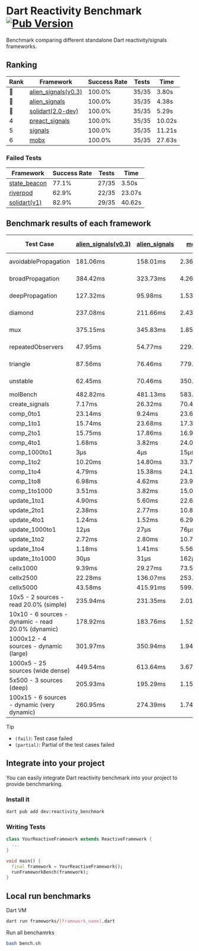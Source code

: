 # Dart Reactivity Benchmark [![Pub Version](https://img.shields.io/pub/v/reactivity_benchmark)](https://pub.dev/packages/reactivity_benchmark)

Benchmark comparing different standalone Dart reactivity/signals frameworks.

## Ranking

<!-- ranking start -->
| Rank | Framework | Success Rate | Tests | Time |
|------|-----------|--------------|-------|------|
| 🥇 | [alien_signals(v0.3)](https://github.com/medz/alien-signals-dart) | 100.0% | 35/35 | 3.80s |
| 🥈 | [alien_signals](https://github.com/medz/alien-signals-dart) | 100.0% | 35/35 | 4.38s |
| 🥉 | [solidart(2.0-dev)](https://github.com/nank1ro/solidart/tree/dev) | 100.0% | 35/35 | 5.29s |
| 4 | [preact_signals](https://pub.dev/packages/preact_signals) | 100.0% | 35/35 | 10.02s |
| 5 | [signals](https://github.com/rodydavis/signals.dart) | 100.0% | 35/35 | 11.21s |
| 6 | [mobx](https://github.com/mobxjs/mobx.dart) | 100.0% | 35/35 | 27.63s |

<!-- ranking end -->

### **Failed Tests**

<!-- fail start -->
| Framework | Success Rate | Tests | Time |
|-----------|--------------|-------|------|
| [state_beacon](https://github.com/jinyus/dart_beacon) | 77.1% | 27/35 | 3.50s |
| [riverpod](https://github.com/rrousselGit/riverpod) | 62.9% | 22/35 | 23.07s |
| [solidart(v1)](https://github.com/nank1ro/solidart) | 82.9% | 29/35 | 40.62s |

<!-- fail end -->

## Benchmark results of each framework

<!-- test-case start -->
| Test Case | [alien_signals(v0.3)](https://github.com/medz/alien-signals-dart) | [alien_signals](https://github.com/medz/alien-signals-dart) | [mobx](https://github.com/mobxjs/mobx.dart) | [preact_signals](https://pub.dev/packages/preact_signals) | [riverpod](https://github.com/rrousselGit/riverpod) | [signals](https://github.com/rodydavis/signals.dart) | [solidart(2.0-dev)](https://github.com/nank1ro/solidart/tree/dev) | [solidart(v1)](https://github.com/nank1ro/solidart) | [state_beacon](https://github.com/jinyus/dart_beacon) |
|---|---|---|---|---|---|---|---|---|---|
| avoidablePropagation | 181.06ms | 158.01ms | 2.36s | 204.87ms | 1.41s | 206.26ms | 273.04ms | 2.16s | 165.69ms (fail) |
| broadPropagation | 384.42ms | 323.73ms | 4.26s | 454.35ms | 86.45ms (fail) | 457.49ms | 509.31ms | 5.48s | 6.57ms (fail) |
| deepPropagation | 127.32ms | 95.98ms | 1.53s | 176.93ms | 1.99s (fail) | 176.16ms | 169.44ms | 2.02s | 145.73ms (fail) |
| diamond | 237.08ms | 211.66ms | 2.43s | 282.99ms | 2.85s (fail) | 285.29ms | 367.63ms | 3.44s | 191.87ms (fail) |
| mux | 375.15ms | 345.83ms | 1.85s | 388.44ms | 586.20ms (fail) | 415.86ms | 447.00ms | 2.05s | 192.03ms (fail) |
| repeatedObservers | 47.95ms | 54.77ms | 229.69ms | 38.55ms | 409.41ms (fail) | 46.08ms | 78.83ms | 216.82ms | 57.75ms (fail) |
| triangle | 87.56ms | 76.46ms | 779.65ms | 99.36ms | 969.22ms (fail) | 109.04ms | 119.55ms | 1.13s | 79.74ms (fail) |
| unstable | 62.45ms | 70.46ms | 350.04ms | 70.86ms | 639.06ms (fail) | 70.92ms | 95.67ms | 351.87ms | 337.54ms (fail) |
| molBench | 482.82ms | 481.13ms | 583.76ms | 491.56ms | 12.60ms | 485.34ms | 493.46ms | 1.71s | 1.16ms |
| create_signals | 7.17ms | 26.32ms | 70.41ms | 5.25ms | 24.76ms | 27.23ms | 69.94ms | 52.29ms | 59.57ms |
| comp_0to1 | 23.14ms | 9.24ms | 23.63ms | 17.55ms | 16.23ms | 12.47ms | 26.54ms | 22.11ms | 53.18ms |
| comp_1to1 | 15.74ms | 23.68ms | 17.37ms | 10.85ms | 22.63ms | 27.16ms | 42.64ms | 45.16ms | 54.00ms |
| comp_2to1 | 15.75ms | 17.86ms | 16.96ms | 11.64ms | 24.01ms | 9.24ms | 16.78ms | 42.37ms | 36.20ms |
| comp_4to1 | 1.68ms | 3.82ms | 24.04ms | 16.55ms | 6.93ms | 2.07ms | 8.62ms | 34.71ms | 17.31ms |
| comp_1000to1 | 3μs | 4μs | 15μs | 11μs | 4μs | 5μs | 26μs | 2.79ms | 42μs |
| comp_1to2 | 10.20ms | 14.80ms | 33.72ms | 19.51ms | 12.45ms | 13.55ms | 38.49ms | 32.95ms | 48.20ms |
| comp_1to4 | 4.79ms | 15.38ms | 24.14ms | 31.54ms | 23.52ms | 13.73ms | 19.87ms | 28.40ms | 45.05ms |
| comp_1to8 | 6.98ms | 4.62ms | 23.92ms | 8.02ms | 5.29ms | 6.75ms | 23.28ms | 25.85ms | 44.09ms |
| comp_1to1000 | 3.51ms | 3.82ms | 15.07ms | 6.84ms | 4.33ms | 4.48ms | 14.67ms | 18.77ms | 39.16ms |
| update_1to1 | 4.90ms | 5.60ms | 22.68ms | 8.16ms | 89.17ms | 9.32ms | 16.10ms | 42.05ms | 5.73ms |
| update_2to1 | 2.38ms | 2.77ms | 10.87ms | 4.10ms | 45.40ms | 4.62ms | 7.91ms | 20.96ms | 2.91ms |
| update_4to1 | 1.24ms | 1.52ms | 6.29ms | 2.03ms | 22.61ms | 2.38ms | 4.03ms | 10.61ms | 1.50ms |
| update_1000to1 | 12μs | 27μs | 76μs | 20μs | 181μs | 22μs | 40μs | 129μs | 15μs |
| update_1to2 | 2.72ms | 2.80ms | 10.71ms | 4.11ms | 44.49ms | 4.90ms | 7.91ms | 20.82ms | 2.97ms |
| update_1to4 | 1.18ms | 1.41ms | 5.56ms | 2.04ms | 22.10ms | 2.32ms | 4.02ms | 10.61ms | 1.54ms |
| update_1to1000 | 30μs | 31μs | 162μs | 705μs | 114μs | 44μs | 145μs | 198μs | 395μs |
| cellx1000 | 9.39ms | 29.27ms | 73.59ms | 9.70ms | N/A | 9.81ms | 11.28ms | 156.09ms | 5.46ms |
| cellx2500 | 22.28ms | 136.07ms | 253.63ms | 25.78ms | N/A | 33.17ms | 30.77ms | 470.09ms | 28.62ms |
| cellx5000 | 43.58ms | 415.91ms | 599.50ms | 64.29ms | N/A | 67.34ms | 67.15ms | 1.13s | 75.37ms |
| 10x5 - 2 sources - read 20.0% (simple) | 235.94ms | 231.35ms | 2.01s | 442.26ms | 2.26s | 516.00ms | 365.36ms | 2.59s (partial) | 262.99ms |
| 10x10 - 6 sources - dynamic - read 20.0% (dynamic) | 178.92ms | 183.76ms | 1.52s | 280.90ms | 1.52s (partial) | 285.14ms | 251.47ms | 2.48s (partial) | 222.38ms |
| 1000x12 - 4 sources - dynamic (large) | 301.97ms | 350.94ms | 1.94s | 3.53s | 2.56s (partial) | 3.76s | 474.47ms | 4.63s (partial) | 341.42ms |
| 1000x5 - 25 sources (wide dense) | 449.54ms | 613.64ms | 3.67s | 2.63s | 4.21s | 3.44s | 587.19ms | 5.35s (partial) | 511.62ms |
| 5x500 - 3 sources (deep) | 205.93ms | 195.29ms | 1.15s | 230.17ms | 1.41s | 233.66ms | 259.69ms | 1.96s (partial) | 203.07ms |
| 100x15 - 6 sources - dynamic (very dynamic) | 260.95ms | 274.39ms | 1.74s | 451.02ms | 1.79s (partial) | 474.21ms | 388.50ms | 2.89s (partial) | 259.07ms |

<!-- test-case end -->

> [!TIP]
> - `(fail)`: Test case failed
> - `(partial)`: Partial of the test cases failed

## Integrate into your project

You can easily integrate Dart reactivity benchmark into your project to provide benchmarking.

### Install it

```bash
dart pub add dev:reactivity_benchmark
```

### Writing Tests

```dart
class YourReactiveFramework extends ReactiveFramework {
  ...
}

void main() {
  final framework = YourReactiveFramework();
  runFrameworkBench(framework);
}
```

## Local run benchmarks

Dart VM
```bash
dart run frameworks/[framework_name].dart
```

Run all benchamrks
```bash
bash bench.sh
```
